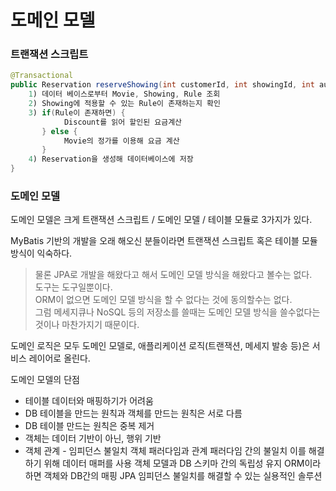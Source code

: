 # 도메인 모델


### 트랜잭션 스크립트

```java
@Transactional
public Reservation reserveShowing(int customerId, int showingId, int audienceCount) {
    1) 데이터 베이스로부터 Movie, Showing, Rule 조회
    2) Showing에 적용할 수 있는 Rule이 존재하는지 확인
    3) if(Rule이 존재하면) {
            Discount를 읽어 할인된 요금계산
       } else {
            Movie의 정가를 이용해 요금 계산
       }
    4) Reservation을 생성해 데이터베이스에 저장
}
```


### 도메인 모델

도메인 모델은 크게 트랜잭션 스크립트 / 도메인 모델 / 테이블 모듈로 3가지가 있다.  


MyBatis 기반의 개발을 오래 해오신 분들이라면 트랜잭션 스크립트 혹은 테이블 모듈 방식이 익숙하다.  

> 물론 JPA로 개발을 해왔다고 해서 도메인 모델 방식을 해왔다고 볼수는 없다.  
> 도구는 도구일뿐이다.  
> ORM이 없으면 도메인 모델 방식을 할 수 없다는 것에 동의할수는 없다.  
> 그럼 메세지큐나 NoSQL 등의 저장소를 쓸때는 도메인 모델 방식을 쓸수없다는 것이나 마찬가지기 때문이다.


도메인 로직은 모두 도메인 모델로, 애플리케이션 로직(트랜잭션, 메세지 발송 등)은 서비스 레이어로 올린다.  

도메인 모델의 단점
* 테이블 데이터와 매핑하기가 어려움
* DB 테이블을 만드는 원칙과 객체를 만드는 원칙은 서로 다름
* DB 테이블 만드는 원칙은 중복 제거
* 객체는 데이터 기반이 아닌, 행위 기반
* 객체 관계 - 임피던스 불일치
객체 패러다임과 관계 패러다임 간의 불일치
이를 해결하기 위해 데이터 매퍼를 사용
객체 모델과 DB 스키마 간의 독립성 유지
ORM이라 하면 객체와 DB간의 매핑
JPA
임피던스 불일치를 해결할 수 있는 실용적인 솔루션
